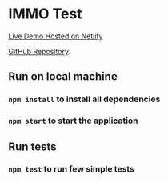 # IMMO Test

[Live Demo Hosted on Netlify](https://immotest.netlify.app/)

[GitHub Repository](https://github.com/karolis-kimtys/immotest).

## Run on local machine
### `npm install` to install all dependencies
### `npm start` to start the application

## Run tests
### `npm test` to run few simple tests




